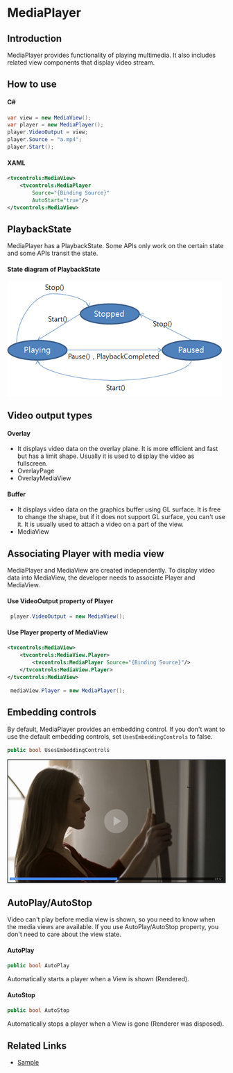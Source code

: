 # MediaPlayer
## Introduction
MediaPlayer provides functionality of playing multimedia. It also includes related view components that display video stream.

## How to use
#### C#
``` c#
var view = new MediaView();
var player = new MediaPlayer();
player.VideoOutput = view;
player.Source = "a.mp4";
player.Start();
```
#### XAML
``` xml
<tvcontrols:MediaView>
    <tvcontrols:MediaPlayer
        Source="{Binding Source}"
        AutoStart="true"/>
</tvcontrols:MediaView>
```

## PlaybackState
 MediaPlayer has a PlaybackState. Some APIs only work on the certain state and some APIs transit the state.
#### State diagram of PlaybackState
![state diagram](resources/mediaplayer_state_diagram.png)


## Video output types
#### Overlay
 * It displays video data on the overlay plane. It is more efficient and fast but has a limit shape. Usually it is used to display the video as fullscreen.
 * OverlayPage
 * OverlayMediaView
#### Buffer
 * It displays video data on the graphics buffer using GL surface. It is free to change the shape, but if it does not support GL surface, you can't use it. It is usually used to attach a video on a part of the view.
 * MediaView


## Associating Player with media view
 MediaPlayer and MediaView are created independently. To display video data into MediaView, the developer needs to associate Player and MediaView.

#### Use VideoOutput property of Player
``` c#
 player.VideoOutput = new MediaView();
```

#### Use Player property of MediaView
``` xml
<tvcontrols:MediaView>
    <tvcontrols:MediaView.Player>
        <tvcontrols:MediaPlayer Source="{Binding Source}"/>
    </tvcontrols:MediaView.Player>
</tvcontrols:MediaView>
```
``` c#
 mediaView.Player = new MediaPlayer();
```


## Embedding controls
 By default, MediaPlayer provides an embedding control. If you don't want to use the default embedding controls, set `UsesEmbeddingControls` to false.
``` c#
public bool UsesEmbeddingControls
```
![controls](resources/mediaplayer_controls.png)


## AutoPlay/AutoStop
Video can't play before media view is shown, so you need to know when the media views are available. If you use AutoPlay/AutoStop property, you don't need to care about the view state.
#### AutoPlay
``` c#
public bool AutoPlay
```
 Automatically starts a player when a View is shown (Rendered).
#### AutoStop
``` c#
public bool AutoStop
```
Automatically stops a player when a View is gone (Renderer was disposed).

## Related Links
 * [Sample](https://github.com/Samsung/Tizen.TV.UIControls/tree/master/sample/Sample/MediaPlayer)